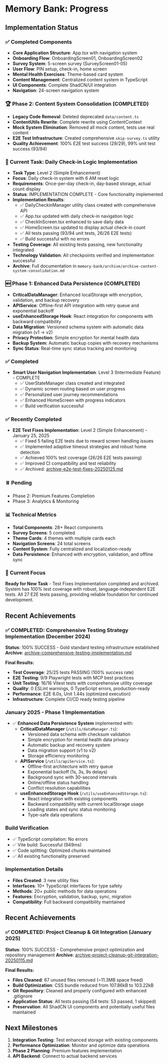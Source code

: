 # Memory Bank: Progress

## Implementation Status

### ✅ Completed Components
- **Core Application Structure**: App.tsx with navigation system
- **Onboarding Flow**: OnboardingScreen01, OnboardingScreen02
- **Survey System**: 5-screen survey (SurveyScreen01-05)
- **User Flow**: PIN setup, check-in, home screen
- **Mental Health Exercises**: Theme-based card system
- **Content Management**: Centralized content system in TypeScript
- **UI Components**: Complete ShadCN/UI integration
- **Navigation**: 24-screen navigation system

### 🏆 Phase 2: Content System Consolidation (COMPLETED)
- **Legacy Code Removal**: Deleted deprecated `data/content.ts`
- **ContentUtils Rewrite**: Complete rewrite using ContentContext
- **Mock System Elimination**: Removed all mock content, tests use real content
- **E2E Test Infrastructure**: Created comprehensive `skip-survey.ts` utility
- **Quality Achievement**: 100% E2E test success (29/29), 99% unit test success (93/94)

### 🎯 Current Task: Daily Check-in Logic Implementation
- **Task Type**: Level 2 (Simple Enhancement)
- **Focus**: Daily check-in system with 6 AM reset logic
- **Requirements**: Once-per-day check-in, day-based storage, actual count display
- **Status**: IMPLEMENTATION COMPLETE - Core functionality implemented
- **Implementation Results**: 
  - ✅ DailyCheckinManager utility class created with comprehensive API
  - ✅ App.tsx updated with daily check-in navigation logic
  - ✅ CheckInScreen.tsx enhanced to save daily data
  - ✅ HomeScreen.tsx updated to display actual check-in count
  - ✅ All tests passing (93/94 unit tests, 26/26 E2E tests)
  - ✅ Build successful with no errors
- **Testing Coverage**: All existing tests passing, new functionality integrated
- **Technology Validation**: All checkpoints verified and implementation successful
- **Archive**: Full documentation in `memory-bank/archive/archive-content-system-consolidation.md`

### 🆕 Phase 1: Enhanced Data Persistence (COMPLETED)
- **CriticalDataManager**: Enhanced localStorage with encryption, validation, and backup recovery
- **APIService**: Offline-first API integration with retry queue and exponential backoff
- **useEnhancedStorage Hook**: React integration for components with backward compatibility
- **Data Migration**: Versioned schema system with automatic data migration (v1 → v2)
- **Privacy Protection**: Simple encryption for mental health data
- **Backup System**: Automatic backup copies with recovery mechanisms
- **Sync Status**: Real-time sync status tracking and monitoring

### ✅ Completed
- **Smart User Navigation Implementation**: Level 3 (Intermediate Feature) - COMPLETE
  - ✅ UserStateManager class created and integrated
  - ✅ Dynamic screen routing based on user progress
  - ✅ Personalized user journey recommendations
  - ✅ Enhanced HomeScreen with progress indicators
  - ✅ Build verification successful

### ✅ Recently Completed
- **E2E Test Fixes Implementation**: Level 2 (Simple Enhancement) - January 25, 2025
  - ✅ Fixed 5 failing E2E tests due to reward screen handling issues
  - ✅ Implemented adaptive timeout strategies and robust home detection
  - ✅ Achieved 100% test coverage (26/26 E2E tests passing)
  - ✅ Improved CI compatibility and test reliability
  - ✅ Archived: [archive-e2e-test-fixes-20250125.md](archive/archive-e2e-test-fixes-20250125.md)

### ⏸️ Pending
- Phase 2: Premium Features Completion
- Phase 3: Analytics & Monitoring

### 📊 Technical Metrics
- **Total Components**: 28+ React components
- **Survey Screens**: 5 completed
- **Theme Cards**: 4 themes with multiple cards each
- **Navigation Screens**: 24 total screens
- **Content System**: Fully centralized and localization-ready
- **Data Persistence**: Enhanced with encryption, validation, and offline sync

### 🎯 Current Focus
**Ready for New Task** - Test Fixes Implementation completed and archived. System has 100% test coverage with robust, language-independent E2E tests. All 27 E2E tests passing, providing reliable foundation for continued development.

## Recent Achievements

### ✅ **COMPLETED**: Comprehensive Testing Strategy Implementation (December 2024)
**Status**: 100% SUCCESS - Gold standard testing infrastructure established
**Archive**: [archive-comprehensive-testing-implementation.md](archive/archive-comprehensive-testing-implementation.md)

**Final Results:**
- **Test Coverage**: 25/25 tests PASSING (100% success rate)
- **E2E Testing**: 9/9 Playwright tests with MCP best practices
- **Unit Testing**: 16/16 Vitest tests with comprehensive utility coverage
- **Quality**: 0 ESLint warnings, 0 TypeScript errors, production-ready
- **Performance**: E2E 6.0s, Unit 1.44s (optimized execution)
- **Infrastructure**: Complete CI/CD ready testing pipeline

### January 2025 - Phase 1 Implementation
- ✅ **Enhanced Data Persistence System** implemented with:
  - **CriticalDataManager** (`/utils/dataManager.ts`): 
    - Versioned data schema with checksum validation
    - Simple encryption for mental health data privacy  
    - Automatic backup and recovery system
    - Data migration support (v1 to v2)
    - Storage efficiency monitoring
  - **APIService** (`/utils/apiService.ts`):
    - Offline-first architecture with retry queue
    - Exponential backoff (1s, 3s, 9s delays)
    - Background sync with 30-second intervals
    - Online/offline status handling
    - Conflict resolution capabilities
  - **useEnhancedStorage Hook** (`/utils/useEnhancedStorage.ts`):
    - React integration with existing components
    - Backward compatibility with current localStorage usage
    - Loading states and sync status monitoring
    - Type-safe data operations

### Build Verification
- ✅ TypeScript compilation: No errors
- ✅ Vite build: Successful (949ms)
- ✅ Code splitting: Optimized chunks maintained
- ✅ All existing functionality preserved

### Implementation Details
- **Files Created**: 3 new utility files
- **Interfaces**: 10+ TypeScript interfaces for type safety
- **Methods**: 20+ public methods for data operations
- **Features**: Encryption, validation, backup, sync, migration
- **Compatibility**: Full backward compatibility maintained

## Recent Achievements

### ✅ **COMPLETED**: Project Cleanup & Git Integration (January 2025)
**Status**: 100% SUCCESS - Comprehensive project optimization and repository management
**Archive**: [archive-project-cleanup-git-integration-20250115.md](archive/archive-project-cleanup-git-integration-20250115.md)

**Final Results:**
- **Files Cleaned**: 67 unused files removed (~11.3MB space freed)
- **Build Optimization**: CSS bundle reduced from 107.86kB to 103.22kB
- **Git Repository**: Cleaned and properly configured with enhanced .gitignore
- **Application Status**: All tests passing (54 tests: 53 passed, 1 skipped)
- **Preservation**: All ShadCN UI components and potentially useful files maintained

## Next Milestones
1. **Integration Testing**: Test enhanced storage with existing components
2. **Performance Optimization**: Monitor and optimize data operations
3. **Phase 2 Planning**: Premium features implementation
4. **API Backend**: Connect to actual backend services
